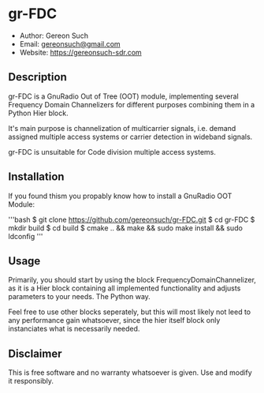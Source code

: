 # gr-FDC

* Author:  Gereon Such
* Email:   gereonsuch@gmail.com
* Website: https://gereonsuch-sdr.com

## Description

gr-FDC is a GnuRadio Out of Tree (OOT) module, implementing several Frequency Domain Channelizers for different purposes combining them in a Python Hier block. 

It's main purpose is channelization of multicarrier signals, i.e. demand assigned multiple access systems or carrier detection in wideband signals. 

gr-FDC is unsuitable for Code division multiple access systems. 

## Installation

If you found thism you propably know how to install a GnuRadio OOT Module:

'''bash
$ git clone https://github.com/gereonsuch/gr-FDC.git
$ cd gr-FDC
$ mkdir build
$ cd build
$ cmake .. && make && sudo make install && sudo ldconfig
'''

## Usage

Primarily, you should start by using the block FrequencyDomainChannelizer, as it is a Hier block containing all implemented functionality and adjusts parameters to your needs. The Python way. 

Feel free to use other blocks seperately, but this will most likely not leed to any performance gain whatsoever, since the hier itself block only instanciates what is necessarily needed. 

## Disclaimer

This is free software and no warranty whatsoever is given. Use and modify it responsibly. 
